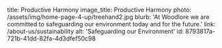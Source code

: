 title: Productive Harmony
image_title: Productive Harmony
photo: /assets/img/home-page-4-up/treehand2.jpg
blurb: 'At Woodlore we are committed to safeguarding our environment today and for the future.'
link: /about-us/sustainability
alt: 'Safeguarding our Environment'
id: 8793817a-721b-41dd-82fa-4d3dfef50c98
